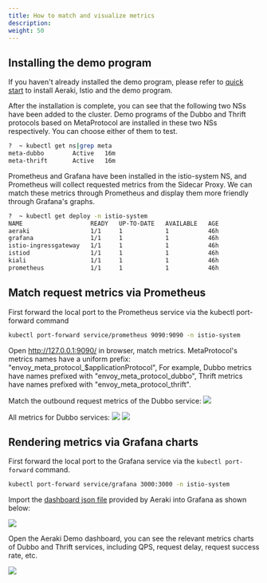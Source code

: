 ```yaml
---
title: How to match and visualize metrics
description: 
weight: 50
---
```


## Installing the demo program

If you haven't already installed the demo program, please refer to [quick start](/docs/v1.0/quickstart/) to install Aeraki, Istio and the demo program.

After the installation is complete, you can see that the following two NSs have been added to the cluster. Demo programs of the Dubbo and Thrift protocols based on MetaProtocol are installed in these two NSs respectively.
You can choose either of them to test.

```bash
?  ~ kubectl get ns|grep meta
meta-dubbo        Active   16m
meta-thrift       Active   16m
```

Prometheus and Grafana have been installed in the istio-system NS, and Prometheus will collect requested metrics from the Sidecar Proxy. We can match these metrics through Prometheus and display them more friendly through Grafana's graphs.

```bash
?  ~ kubectl get deploy -n istio-system
NAME                   READY   UP-TO-DATE   AVAILABLE   AGE
aeraki                 1/1     1            1           46h
grafana                1/1     1            1           46h
istio-ingressgateway   1/1     1            1           46h
istiod                 1/1     1            1           46h
kiali                  1/1     1            1           46h
prometheus             1/1     1            1           46h
```

## Match request metrics via Prometheus

First forward the local port to the Prometheus service via the kubectl port-forward command

```bash
kubectl port-forward service/prometheus 9090:9090 -n istio-system
```

Open http://127.0.0.1:9090/ in browser, match metrics. MetaProtocol's metrics names have a uniform prefix: "envoy_meta_protocol_$applicationProtocol", For example, Dubbo metrics have names prefixed with "envoy_meta_protocol_dubbo", Thrift metrics have names prefixed with "envoy_meta_protocol_thrift".

Match the outbound request metrics of the Dubbo service:
![](../prometheus-request-time.png)

All metrics for Dubbo services:
![](../prometheus-request.png)
![](../prometheus-response.png)

## Rendering metrics via Grafana charts

First forward the local port to the Grafana service via the ```kubectl port-forward``` command.

```bash
kubectl port-forward service/grafana 3000:3000 -n istio-system
```

Import the [dashboard json file](https://github.com/aeraki-mesh/aeraki/blob/master/demo/grafana-dashboard.json) provided by Aeraki into Grafana as shown below:

![](../grafana-import-dashboard.png)

Open the Aeraki Demo dashboard, you can see the relevant metrics charts of Dubbo and Thrift services, including QPS, request delay, request success rate, etc.

![](../grafana-metrics.png)





